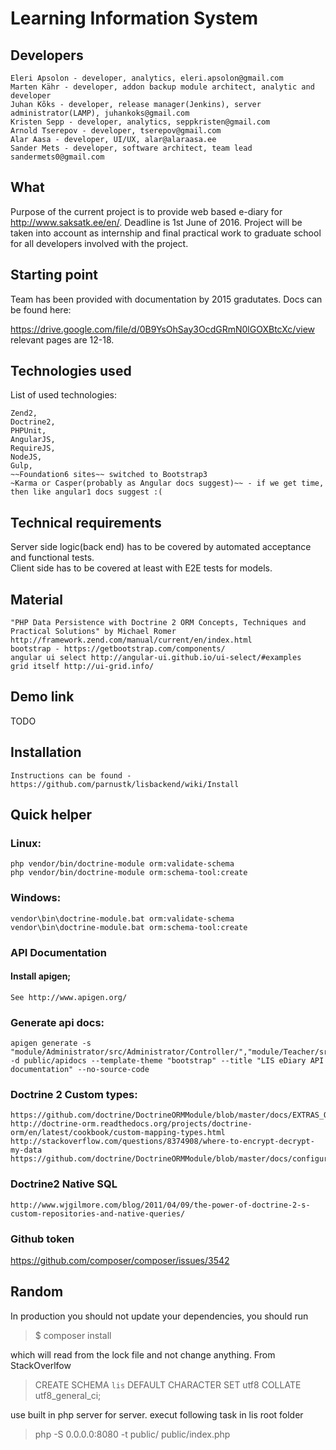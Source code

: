 # Learning Information System 

## Developers

    Eleri Apsolon - developer, analytics, eleri.apsolon@gmail.com
    Marten Kähr - developer, addon backup module architect, analytic and developer
    Juhan Kõks - developer, release manager(Jenkins), server administrator(LAMP), juhankoks@gmail.com
    Kristen Sepp - developer, analytics, seppkristen@gmail.com
    Arnold Tserepov - developer, tserepov@gmail.com
    Alar Aasa - developer, UI/UX, alar@alaraasa.ee
    Sander Mets - developer, software architect, team lead sandermets0@gmail.com

## What

Purpose of the current project is to provide web based e-diary for http://www.saksatk.ee/en/. Deadline is 1st June of 2016. 
Project will be taken into account as internship and final practical work to graduate school for all developers involved with the project.  

## Starting point

Team has been provided with documentation by 2015 gradutates. Docs can be found here:

https://drive.google.com/file/d/0B9YsOhSay3OcdGRmN0lGOXBtcXc/view relevant pages are 12-18.

## Technologies used

List of used technologies:

    Zend2, 
    Doctrine2, 
    PHPUnit, 
    AngularJS, 
    RequireJS, 
    NodeJS, 
    Gulp, 
    ~~Foundation6 sites~~ switched to Bootstrap3
    ~Karma or Casper(probably as Angular docs suggest)~~ - if we get time, then like angular1 docs suggest :(

## Technical requirements

Server side logic(back end) has to be covered by automated acceptance and functional tests.  
Client side has to be covered at least with E2E tests for models.  

## Material

    "PHP Data Persistence with Doctrine 2 ORM Concepts, Techniques and Practical Solutions" by Michael Romer
    http://framework.zend.com/manual/current/en/index.html  
    bootstrap - https://getbootstrap.com/components/
    angular ui select http://angular-ui.github.io/ui-select/#examples
    grid itself http://ui-grid.info/
    
## Demo link
TODO

## Installation

    Instructions can be found - https://github.com/parnustk/lisbackend/wiki/Install  

## Quick helper

### Linux:

    php vendor/bin/doctrine-module orm:validate-schema
    php vendor/bin/doctrine-module orm:schema-tool:create
   
### Windows:

    vendor\bin\doctrine-module.bat orm:validate-schema
    vendor\bin\doctrine-module.bat orm:schema-tool:create

### API Documentation

#### Install apigen;

    See http://www.apigen.org/

### Generate api docs:

    apigen generate -s "module/Administrator/src/Administrator/Controller/","module/Teacher/src/Teacher/Controller/","module/Student/src/Student/Controller/" -d public/apidocs --template-theme "bootstrap" --title "LIS eDiary API documentation" --no-source-code

### Doctrine 2 Custom types:

    https://github.com/doctrine/DoctrineORMModule/blob/master/docs/EXTRAS_ORM.md
    http://doctrine-orm.readthedocs.org/projects/doctrine-orm/en/latest/cookbook/custom-mapping-types.html
    http://stackoverflow.com/questions/8374908/where-to-encrypt-decrypt-my-data
    https://github.com/doctrine/DoctrineORMModule/blob/master/docs/configuration.md

### Doctrine2 Native SQL

    http://www.wjgilmore.com/blog/2011/04/09/the-power-of-doctrine-2-s-custom-repositories-and-native-queries/

### Github token

https://github.com/composer/composer/issues/3542

## Random
	
In production you should not update your dependencies, you should run  
  
>$ composer install   
  
which will read from the lock file and not change anything. From StackOverlfow

>  CREATE SCHEMA `lis` DEFAULT CHARACTER SET utf8 COLLATE utf8_general_ci;

use built in php server for server. execut following task in lis root folder

 > php -S 0.0.0.0:8080 -t public/ public/index.php
